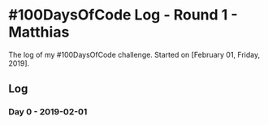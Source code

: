 # #100DaysOfCode Log - Round 1 - Matthias

The log of my #100DaysOfCode challenge. Started on [February 01, Friday, 2019].

## Log

### Day  0 - 2019-02-01




